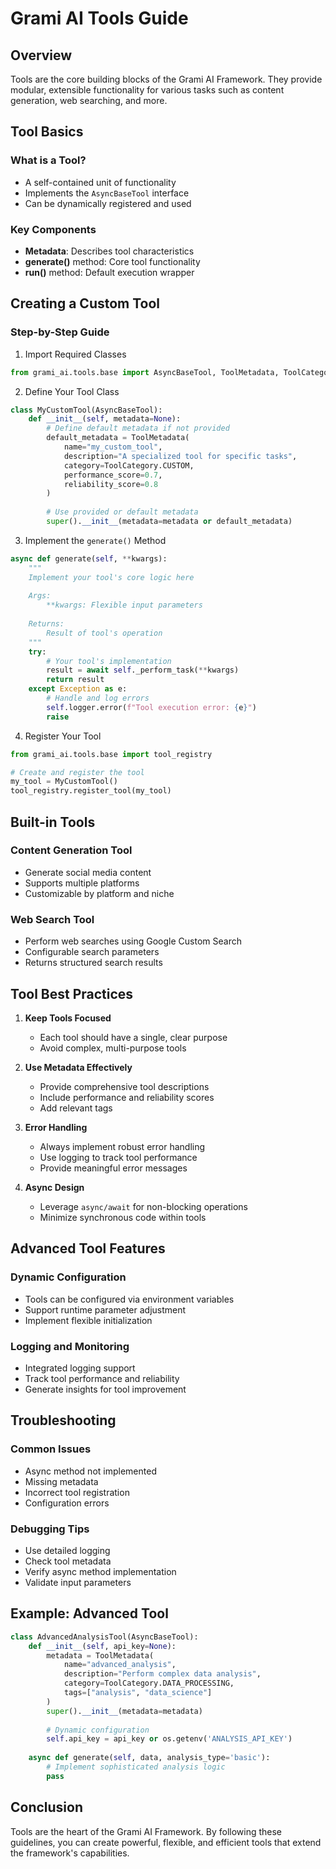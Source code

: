# Grami AI Tools Guide

## Overview

Tools are the core building blocks of the Grami AI Framework. They provide modular, extensible functionality for various tasks such as content generation, web searching, and more.

## Tool Basics

### What is a Tool?
- A self-contained unit of functionality
- Implements the `AsyncBaseTool` interface
- Can be dynamically registered and used

### Key Components
- **Metadata**: Describes tool characteristics
- **generate()** method: Core tool functionality
- **run()** method: Default execution wrapper

## Creating a Custom Tool

### Step-by-Step Guide

1. Import Required Classes
```python
from grami_ai.tools.base import AsyncBaseTool, ToolMetadata, ToolCategory
```

2. Define Your Tool Class
```python
class MyCustomTool(AsyncBaseTool):
    def __init__(self, metadata=None):
        # Define default metadata if not provided
        default_metadata = ToolMetadata(
            name="my_custom_tool",
            description="A specialized tool for specific tasks",
            category=ToolCategory.CUSTOM,
            performance_score=0.7,
            reliability_score=0.8
        )
        
        # Use provided or default metadata
        super().__init__(metadata=metadata or default_metadata)
```

3. Implement the `generate()` Method
```python
async def generate(self, **kwargs):
    """
    Implement your tool's core logic here
    
    Args:
        **kwargs: Flexible input parameters
    
    Returns:
        Result of tool's operation
    """
    try:
        # Your tool's implementation
        result = await self._perform_task(**kwargs)
        return result
    except Exception as e:
        # Handle and log errors
        self.logger.error(f"Tool execution error: {e}")
        raise
```

4. Register Your Tool
```python
from grami_ai.tools.base import tool_registry

# Create and register the tool
my_tool = MyCustomTool()
tool_registry.register_tool(my_tool)
```

## Built-in Tools

### Content Generation Tool
- Generate social media content
- Supports multiple platforms
- Customizable by platform and niche

### Web Search Tool
- Perform web searches using Google Custom Search
- Configurable search parameters
- Returns structured search results

## Tool Best Practices

1. **Keep Tools Focused**
   - Each tool should have a single, clear purpose
   - Avoid complex, multi-purpose tools

2. **Use Metadata Effectively**
   - Provide comprehensive tool descriptions
   - Include performance and reliability scores
   - Add relevant tags

3. **Error Handling**
   - Always implement robust error handling
   - Use logging to track tool performance
   - Provide meaningful error messages

4. **Async Design**
   - Leverage `async/await` for non-blocking operations
   - Minimize synchronous code within tools

## Advanced Tool Features

### Dynamic Configuration
- Tools can be configured via environment variables
- Support runtime parameter adjustment
- Implement flexible initialization

### Logging and Monitoring
- Integrated logging support
- Track tool performance and reliability
- Generate insights for tool improvement

## Troubleshooting

### Common Issues
- Async method not implemented
- Missing metadata
- Incorrect tool registration
- Configuration errors

### Debugging Tips
- Use detailed logging
- Check tool metadata
- Verify async method implementation
- Validate input parameters

## Example: Advanced Tool

```python
class AdvancedAnalysisTool(AsyncBaseTool):
    def __init__(self, api_key=None):
        metadata = ToolMetadata(
            name="advanced_analysis",
            description="Perform complex data analysis",
            category=ToolCategory.DATA_PROCESSING,
            tags=["analysis", "data_science"]
        )
        super().__init__(metadata=metadata)
        
        # Dynamic configuration
        self.api_key = api_key or os.getenv('ANALYSIS_API_KEY')
    
    async def generate(self, data, analysis_type='basic'):
        # Implement sophisticated analysis logic
        pass
```

## Conclusion

Tools are the heart of the Grami AI Framework. By following these guidelines, you can create powerful, flexible, and efficient tools that extend the framework's capabilities.
